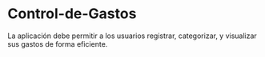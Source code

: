 # Control-de-Gastos
La aplicación debe permitir a los usuarios registrar, categorizar, y visualizar sus gastos de forma eficiente.
